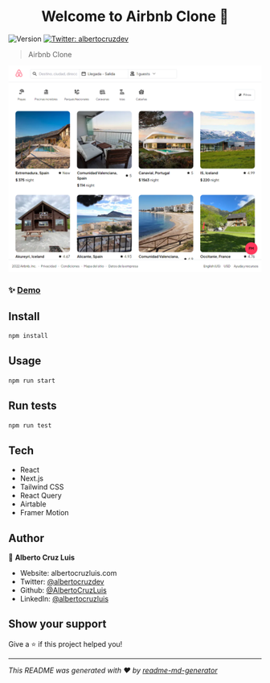 <h1 align="center">Welcome to Airbnb Clone 👋</h1>
<p>
  <img alt="Version" src="https://img.shields.io/badge/version-1.0.0-blue.svg?cacheSeconds=2592000" />
  <a href="https://twitter.com/albertocruzdev" target="_blank">
    <img alt="Twitter: albertocruzdev" src="https://img.shields.io/twitter/follow/albertocruzdev.svg?style=social" />
  </a>
</p>

> Airbnb Clone

<a href="https://airbnbclonetbd.vercel.app" target="_blank">
    <img alt="Airbnb Clone: Landing Page" src="public/assets/images/LandingPageV2.png" />
</a>

### ✨ [Demo](https://airbnbclonetbd.vercel.app)

## Install

```sh
npm install
```

## Usage

```sh
npm run start
```

## Run tests

```sh
npm run test
```

## Tech
- React
- Next.js
- Tailwind CSS
- React Query
- Airtable
- Framer Motion

## Author

👤 **Alberto Cruz Luis**

* Website: albertocruzluis.com
* Twitter: [@albertocruzdev](https://twitter.com/albertocruzdev)
* Github: [@AlbertoCruzLuis](https://github.com/AlbertoCruzLuis)
* LinkedIn: [@albertocruzluis](https://linkedin.com/in/albertocruzluis)

## Show your support

Give a ⭐️ if this project helped you!

***
_This README was generated with ❤️ by [readme-md-generator](https://github.com/kefranabg/readme-md-generator)_